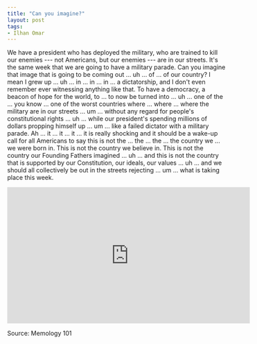 ```yaml
---
title: "Can you imagine?"
layout: post
tags:
- Ilhan Omar
---
```


We have a president who has deployed the military, who are trained to kill our enemies --- not Americans, but our enemies --- are in our streets. It's the same week that we are going to have a military parade. Can you imagine that image that is going to be coming out ... uh ... of ... of our country? I mean I grew up ... uh ... in ... in ... in ... a dictatorship, and I don't even remember ever witnessing anything like that. To have a democracy, a beacon of hope for the world, to ... to now be turned into ... uh ... one of the ... you know ... one of the worst countries where ... where ... where the military are in our streets ... um ... without any regard for people's constitutional rights ... uh ... while our president's spending millions of dollars propping himself up ... um ... like a failed dictator with a military parade. Ah ... it ... it ... it ... it is really shocking and it should be a wake-up call for all Americans to say this is not the ... the ... the ... the country we ... we were born in. This is not the country we believe in. This is not the country our Founding Fathers imagined ... uh ... and this is not the country that is supported by our Constitution, our ideals, our values ... uh ... and we should all collectively be out in the streets rejecting ... um ... what is taking place this week.

<iframe width="560" height="315" src="https://www.youtube.com/embed/kFpmnrS9uBo?si=ThRXemEBGV9oiyLv" title="Ilhan Omar" frameborder="0" allow="accelerometer; autoplay; clipboard-write; encrypted-media; gyroscope; picture-in-picture; web-share" referrerpolicy="strict-origin-when-cross-origin" allowfullscreen></iframe>

Source: Memology 101
